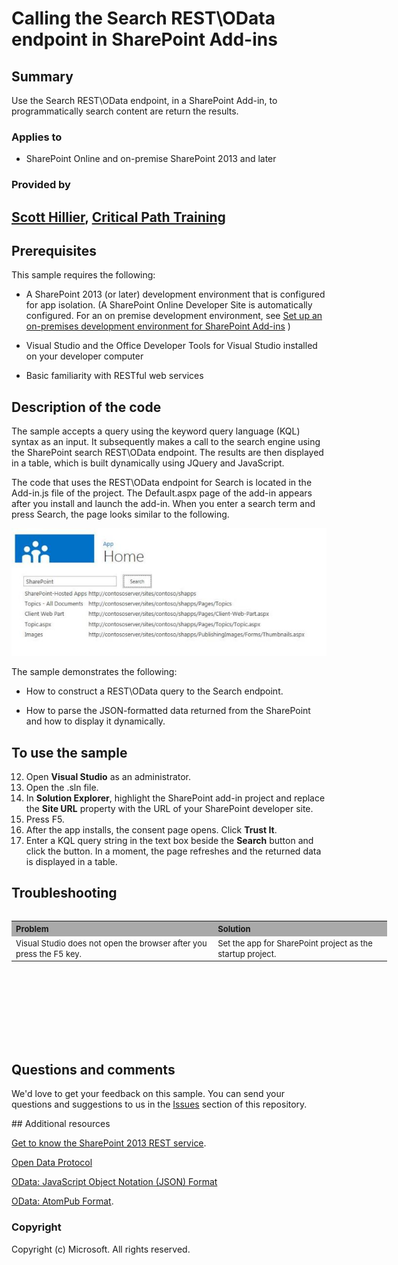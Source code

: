 # Calling the Search REST\OData endpoint in SharePoint Add-ins #

## Summary
Use the Search REST\OData endpoint, in a SharePoint Add-in, to programmatically search content are return the results.

### Applies to ###
-  SharePoint Online and on-premise SharePoint 2013 and later 

### Provided by ###

[Scott Hillier](http://www.shillier.com/default.aspx), [Critical Path Training](http://www.criticalpathtraining.com/Pages/default.aspx)
----------
## Prerequisites ##
This sample requires the following:


- A SharePoint 2013 (or later) development environment that is configured for app isolation. (A SharePoint Online Developer Site is automatically configured. For an on premise development environment, see [Set up an on-premises development environment for SharePoint Add-ins](https://msdn.microsoft.com/library/office/fp179923.aspx) ) 


- Visual Studio and the Office Developer Tools for Visual Studio installed on your developer computer 


- Basic familiarity with RESTful web services

## Description of the code ##
The sample accepts a query using the keyword query language (KQL) syntax as an input. It subsequently makes a call to the search engine using the SharePoint search REST\OData endpoint. The results are then displayed in a table, which is built dynamically using JQuery and JavaScript. 

The code that uses the REST\OData endpoint for Search is located in the Add-in.js file of the project. The Default.aspx page of the add-in appears after you install and launch the add-in. When you enter a search term and press Search, the page looks similar to the following.

![The add-in start page with a table showing the result of searching on the term "SharePoint".](/description/fig1.jpg) 



The sample demonstrates the following:


- How to construct a REST\OData query to the Search endpoint. 

- How to parse the JSON-formatted data returned from the SharePoint and how to display it dynamically. 



## To use the sample #

12. Open **Visual Studio** as an administrator.
13. Open the .sln file.
13. In **Solution Explorer**, highlight the SharePoint add-in project and replace the **Site URL** property with the URL of your SharePoint developer site.
14. Press F5.
15. After the app installs, the consent page opens. Click **Trust It**.
16. Enter a KQL query string in the text box beside the **Search** button and click the button. In a moment, the page refreshes and the returned data is displayed in a table.


## Troubleshooting

<table border="0" cellspacing="5" cellpadding="5" frame="void" align="left" style="width:601px; height:212px">
<tbody>
<tr style="background-color:#a9a9a9">
<th align="left" scope="col"><strong><span style="font-size:small">Problem </span>
</strong></th>
<th align="left" scope="col"><strong><span style="font-size:small">Solution</span></strong></th>
</tr>
<tr valign="top">
<td><span style="font-size:small">Visual Studio does not open the browser after you press the F5 key.</span></td>
<td><span style="font-size:small">Set the app for SharePoint project as the startup project.</span></td>
</tr>

</tbody>
</table>

## Questions and comments

We'd love to get your feedback on this sample. You can send your questions and suggestions to us in the [Issues](https://github.com/OfficeDev/SharePoint_SP-hosted_Add-ins_Tutorials/issues) section of this repository.
  
<a name="resources"/>
## Additional resources

[Get to know the SharePoint 2013 REST service](https://msdn.microsoft.com/library/fp142380.aspx).

[Open Data Protocol](http://www.odata.org/)
 
[OData: JavaScript Object Notation (JSON) Format](http://www.odata.org/developers/protocols/json-format)

[OData: AtomPub Format](http://www.odata.org/developers/protocols/atom-format).

### Copyright ###

Copyright (c) Microsoft. All rights reserved.




